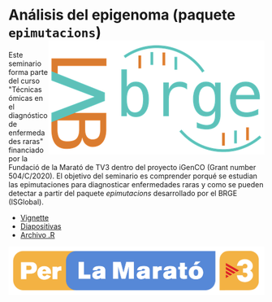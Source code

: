 # Análisis del epigenoma (paquete `epimutacions`) <img src="man/figures/logo.png" align="right" >

Este seminario forma parte del curso "Técnicas ómicas en el diagnóstico de enfermedades raras" financiado por la Fundació de la Marató de TV3 dentro del proyecto iGenCO (Grant number 504/C/2020). El objetivo del seminario es comprender porqué se estudian las epimutaciones para diagnosticar enfermedades raras y como se pueden detectar a partir del paquete _epimutacions_ desarrollado por el BRGE (ISGlobal).

+ [Vignette](https://isglobal-brge.github.io/course_epimutations/files/epimutacions_cast.html)
+ [Diapositivas](https://isglobal-brge.github.io/course_epimutations/files/PPT_Epimutacions.pdf)
+ [Archivo .R](https://github.com/isglobal-brge/course_epimutations/blob/main/epimutacions_cast.R)

<img src="man/figures/marato.png" align="right" >
